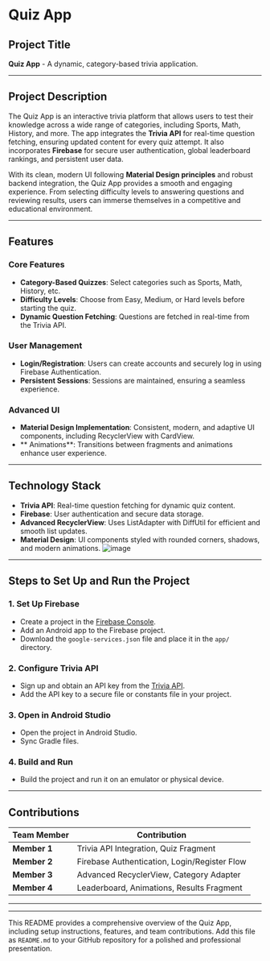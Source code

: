 # Quiz App

## Project Title
**Quiz App** - A dynamic, category-based trivia application.

---

## Project Description
The Quiz App is an interactive trivia platform that allows users to test their knowledge across a wide range of categories, including Sports, Math, History, and more. The app integrates the **Trivia API** for real-time question fetching, ensuring updated content for every quiz attempt. It also incorporates **Firebase** for secure user authentication, global leaderboard rankings, and persistent user data.

With its clean, modern UI following **Material Design principles** and robust backend integration, the Quiz App provides a smooth and engaging experience. From selecting difficulty levels to answering questions and reviewing results, users can immerse themselves in a competitive and educational environment.

---

## Features

### Core Features
- **Category-Based Quizzes**: Select categories such as Sports, Math, History, etc.
- **Difficulty Levels**: Choose from Easy, Medium, or Hard levels before starting the quiz.
- **Dynamic Question Fetching**: Questions are fetched in real-time from the Trivia API.

### User Management
- **Login/Registration**: Users can create accounts and securely log in using Firebase Authentication.
- **Persistent Sessions**: Sessions are maintained, ensuring a seamless experience.

### Advanced UI
- **Material Design Implementation**: Consistent, modern, and adaptive UI components, including RecyclerView with CardView.
- ** Animations**: Transitions between fragments and animations enhance user experience.

---

## Technology Stack

- **Trivia API**: Real-time question fetching for dynamic quiz content.
- **Firebase**: User authentication and secure data storage.
- **Advanced RecyclerView**: Uses ListAdapter with DiffUtil for efficient and smooth list updates.
- **Material Design**: UI components styled with rounded corners, shadows, and modern animations.
![image](https://github.com/user-attachments/assets/7f184519-872f-48d6-ba96-92f43d1d8023)

---

## Steps to Set Up and Run the Project

### 1. Set Up Firebase
- Create a project in the [Firebase Console](https://console.firebase.google.com/).
- Add an Android app to the Firebase project.
- Download the `google-services.json` file and place it in the `app/` directory.

### 2. Configure Trivia API
- Sign up and obtain an API key from the [Trivia API](https://triviaapi.com).
- Add the API key to a secure file or constants file in your project.

### 3. Open in Android Studio
- Open the project in Android Studio.
- Sync Gradle files.

### 4. Build and Run
- Build the project and run it on an emulator or physical device.

---

## Contributions

| Team Member      | Contribution                                |
|------------------|--------------------------------------------|
| **Member 1**     | Trivia API Integration, Quiz Fragment       |
| **Member 2**     | Firebase Authentication, Login/Register Flow |
| **Member 3**     | Advanced RecyclerView, Category Adapter     |
| **Member 4**     | Leaderboard, Animations, Results Fragment   |

---



---

This README provides a comprehensive overview of the Quiz App, including setup instructions, features, and team contributions. Add this file as `README.md` to your GitHub repository for a polished and professional presentation.
